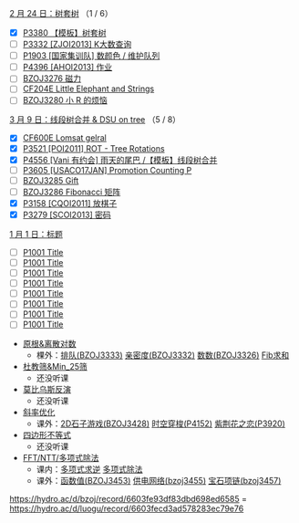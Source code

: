 [2 月 24 日：树套树](https://www.xmoj.tech/contest.php?cid=6986) （1 / 6）

- [x] [P3380 【模板】树套树](https://www.luogu.com.cn/problem/P3380)
- [ ] [P3332 [ZJOI2013] K大数查询](https://www.luogu.com.cn/problem/P3332)
- [ ] [P1903 [国家集训队] 数颜色 / 维护队列](https://www.luogu.com.cn/problem/P1903)
- [ ] [P4396 [AHOI2013] 作业](https://www.luogu.com.cn/problem/P4396)
- [ ] [BZOJ3276 磁力](https://hydro.ac/d/bzoj/p/3276)
- [ ] [CF204E Little Elephant and Strings](https://www.luogu.com.cn/problem/CF204E)
- [ ] [BZOJ3280 小 R 的烦恼](https://hydro.ac/d/bzoj/p/3280)

[3 月 9 日：线段树合并 & DSU on tree](https://www.xmoj.tech/contest.php?cid=7066) （5 / 8）

- [x] [CF600E Lomsat gelral](https://www.luogu.com.cn/problem/CF600E)
- [x] [P3521 [POI2011] ROT - Tree Rotations](https://www.luogu.com.cn/problem/P3521)
- [x] [P4556 [Vani 有约会] 雨天的尾巴 /【模板】线段树合并](https://www.luogu.com.cn/problem/P4556)
- [ ] [P3605 [USACO17JAN] Promotion Counting P](https://www.luogu.com.cn/problem/P3605)
- [ ] [BZOJ3285 Gift](https://hydro.ac/d/bzoj/p/3285)
- [ ] [BZOJ3286 Fibonacci 矩阵](https://hydro.ac/d/bzoj/p/3286)
- [x] [P3158 [CQOI2011] 放棋子](https://www.luogu.com.cn/problem/P3158)
- [x] [P3279 [SCOI2013] 密码](https://www.luogu.com.cn/problem/P3279)

[1 月 1 日：标题](https://www.xmoj.tech/contest.php?cid=1111)

- [ ] [P1001 Title](https://www.luogu.com.cn/problem/P1001)
- [ ] [P1001 Title](https://www.luogu.com.cn/problem/P1001)
- [ ] [P1001 Title](https://www.luogu.com.cn/problem/P1001)
- [ ] [P1001 Title](https://www.luogu.com.cn/problem/P1001)
- [ ] [P1001 Title](https://www.luogu.com.cn/problem/P1001)
- [ ] [P1001 Title](https://www.luogu.com.cn/problem/P1001)
- [ ] [P1001 Title](https://www.luogu.com.cn/problem/P1001)
- [ ] [P1001 Title](https://www.luogu.com.cn/problem/P1001)

- [原根&离散对数](https://www.xmoj.tech/contest.php?cid=7103)
  - 棵外：[排队(BZOJ3333)](https://www.xmoj.tech/problem.php?cid=7103&pid=5) [亲密度(BZOJ3332)](https://www.xmoj.tech/problem.php?cid=7103&pid=6) [数数(BZOJ3326)](https://www.xmoj.tech/problem.php?cid=7103&pid=7) [Fib求和](https://www.xmoj.tech/problem.php?cid=7103&pid=8)
- [杜教筛&Min_25筛](https://www.xmoj.tech/contest.php?cid=7116)
  - 还没听课
- [莫比乌斯反演](https://www.xmoj.tech/contest.php?cid=7130)
  - 还没听课
- [斜率优化](https://www.xmoj.tech/contest.php?cid=7140)
  - 课外：[2D石子游戏(BZOJ3428)](https://www.xmoj.tech/problem.php?cid=7140&pid=4) [时空穿梭(P4152)](https://www.xmoj.tech/problem.php?cid=7140&pid=5) [紫荆花之恋(P3920)](https://www.xmoj.tech/problem.php?cid=7140&pid=6)
- [四边形不等式](https://www.xmoj.tech/contest.php?cid=7155)
  - 还没听课
- [FFT/NTT/多项式除法](https://www.xmoj.tech/contest.php?cid=7170)
  - 课内：[多项式求逆](https://www.xmoj.tech/problem.php?cid=7170&pid=3) [多项式除法](https://www.xmoj.tech/problem.php?cid=7170&pid=4)
  - 课外：[函数值(BZOJ3453)](https://www.xmoj.tech/problem.php?cid=7170&pid=5) [供电网络(bzoj3455)](https://www.xmoj.tech/problem.php?cid=7170&pid=7) [宝石项链(bzoj3457)](https://www.xmoj.tech/problem.php?cid=7170&pid=8)

https://hydro.ac/d/bzoj/record/6603fe93df83dbd698ed6585 = https://hydro.ac/d/luogu/record/6603fecd3ad578283ec79e76